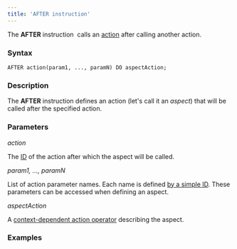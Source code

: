 ```yaml
---
title: 'AFTER instruction'
---
```


The **AFTER** instruction  calls an [action](Actions.md) after calling another action. 

### Syntax

    AFTER action(param1, ..., paramN) DO aspectAction;

### Description

The **AFTER** instruction defines an action (let's call it an *aspect*) that will be called after the specified action.

### Parameters

*action*

The [ID](IDs.md#IDs-propertyid) of the action after which the aspect will be called.

*param1, ..., paramN*

List of action parameter names. Each name is defined [by a simple ID](IDs.md#IDs-id). These parameters can be accessed when defining an aspect.

*aspectAction*

A [context-dependent action operator](Action_operator.md#Actionoperator-contextdependent) describing the aspect.

### Examples



  
